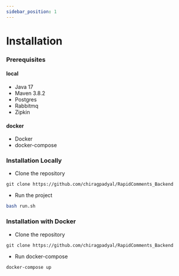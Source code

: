 ```yaml
---
sidebar_position: 1
---
```


# Installation

### Prerequisites

#### local

- Java 17
- Maven 3.8.2
- Postgres
- Rabbitmq
- Zipkin

#### docker

- Docker
- docker-compose

### Installation Locally

- Clone the repository

```
git clone https://github.com/chiragpadyal/RapidComments_Backend
```

- Run the project

```sh
bash run.sh
```

### Installation with Docker

- Clone the repository

```
git clone https://github.com/chiragpadyal/RapidComments_Backend
```

- Run docker-compose

```
docker-compose up
```
